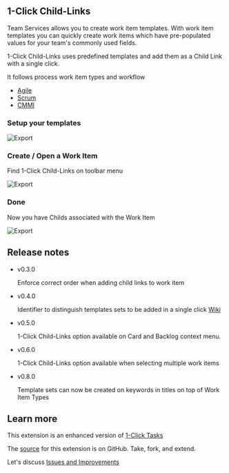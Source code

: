 ## 1-Click Child-Links ##

Team Services allows you to create work item templates.
With work item templates you can quickly create work items which have pre-populated values for your team's commonly used fields.

1-Click Child-Links uses predefined templates and add them as a Child Link with a single click.

It follows process work item types and workflow
* <a href="https://www.visualstudio.com/en-us/docs/work/guidance/agile-process-workflow" target="_blank">Agile</a>
* <a href="https://www.visualstudio.com/en-us/docs/work/guidance/scrum-process-workflow" target="_blank">Scrum</a>
* <a href="https://www.visualstudio.com/en-us/docs/work/guidance/cmmi-process-workflow" target="_blank">CMMI</a>

### Setup your templates ###



![Export](img/screen01.png)

### Create / Open a Work Item ###

Find 1-Click Child-Links on toolbar menu

![Export](img/screen02.png)

### Done ###

Now you have Childs associated with the Work Item

![Export](img/screen03.png)

## Release notes ##

* v0.3.0 

    Enforce correct order when adding child links to work item

* v0.4.0

    Identifier to distinguish templates sets to be added in a single click  <a href="https://github.com/figueiredorui/1-click-child-links/wiki/Group-templates-with-identifier" target="_blank">Wiki</a>

* v0.5.0

    1-Click Child-Links option available on Card and Backlog context menu.

* v0.6.0

     1-Click Child-Links option available when selecting multiple work items

* v0.8.0

    Template sets can now be created on keywords in titles on top of Work Item Types

## Learn more ##

This extension is an enhanced version of <a href="https://marketplace.visualstudio.com/items?itemName=ruifig.vsts-work-item-one-click-tasks" target="_blank">1-Click Tasks</a>

The <a href="https://github.com/omireault/1-click-child-links" target="_blank">source</a> for this extension is on GitHub. Take, fork, and extend.

Let's discuss <a href="https://github.com/omireault/1-click-child-links/issues" target="_blank">Issues and Improvements</a>